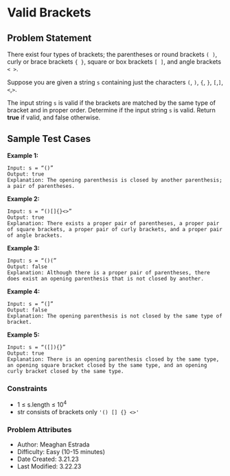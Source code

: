 # Valid Brackets

## Problem Statement

There exist four types of brackets; the parentheses or round brackets  ```( )```, curly or brace brackets ```{ }```, square or box brackets ```[ ]```, and angle brackets ```< >```.


Suppose you are given a string ```s``` containing just the characters ```(```, ```)```, ```{```, ```}```, ```[```,```]```,```<```,```>```.

The input string ```s``` is valid if the brackets are matched by the same type of bracket and in proper order. Determine if the input string ```s``` is valid. Return **true** if valid, and false otherwise.

## Sample Test Cases

**Example 1:**
```text
Input: s = “()”
Output: true
Explanation: The opening parenthesis is closed by another parenthesis; a pair of parentheses.
```
**Example 2:**

```text
Input: s = “()[]{}<>”
Output: true
Explanation: There exists a proper pair of parentheses, a proper pair of square brackets, a proper pair of curly brackets, and a proper pair of angle brackets.
```

**Example 3:**

```text
Input: s = “()(”
Output: false
Explanation: Although there is a proper pair of parentheses, there does exist an opening parenthesis that is not closed by another.
```

**Example 4:**

```text
Input: s = “(]”
Output: false
Explanation: The opening parenthesis is not closed by the same type of bracket.
```

**Example 5:**

```text
Input: s = “([]){}” 
Output: true
Explanation: There is an opening parenthesis closed by the same type, an opening square bracket closed by the same type, and an opening curly bracket closed by the same type.
```
### Constraints

- 1 ≤ s.length ≤ 10<sup>4</sup> 
- str consists of brackets only ```'() [] {} <>'```

### Problem Attributes

- Author: Meaghan Estrada
- Difficulty: Easy (10-15 minutes)
- Date Created: 3.21.23
- Last Modified: 3.22.23